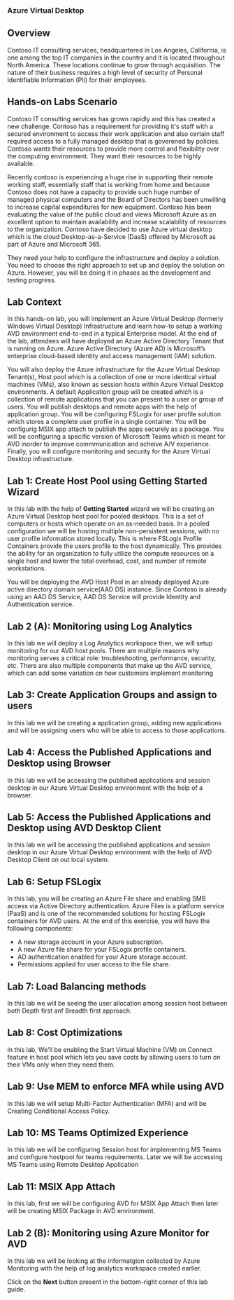 ### **Azure Virtual Desktop**

## **Overview**

Contoso IT consulting services, headquartered in Los Angeles, California, is one among the top IT companies in the country and it is located throughout North America. These locations continue to grow through acquisition. The nature of their business requires a high level of security of Personal Identifiable Information (PII) for their employees.

## **Hands-on Labs Scenario**

Contoso IT consulting services has grown rapidly and this has created a new challenge. Contoso has a requirement for providing it's staff with a secured environment to access their work application and also certain staff required access to a fully managed desktop that is goverened by policies. Contoso wants their resources to provide more control and flexibility over the computing environment. They want their resources to be highly available.

Recently contoso is experiencing a huge rise in supporting their remote working staff, essentially staff that is working from home and because Contoso does not have a capacity to provide such huge number of managed physical computers and the Board of Directors has been unwilling to increase capital expenditures for new equipment. Contoso has been evaluating the value of the public cloud and views Microsoft Azure as an excellent option to maintain availability and increase scalability of resources to the organization. Contoso have decided to use Azure virtual desktop which is the cloud Desktop-as-a-Service (DaaS) offered by Microsoft as part of Azure and Microsoft 365.

They need your help to configure the infrastructure and deploy a solution. You need to choose the right approach to set up and deploy the solution on Azure. However, you will be doing it in phases as the development and testing progress.
 
## **Lab Context**

In this hands-on lab, you will implement an Azure Virtual Desktop (formerly Windows Virtual Desktop) Infrastructure and learn how-to setup a working AVD environment end-to-end in a typical Enterprise model. At the end of the lab, attendees will have deployed an Azure Active Directory Tenant that is running on Azure. Azure Active Directory (Azure AD) is Microsoft’s enterprise cloud-based identity and access management (IAM) solution.

You will also deploy the Azure infrastructure for the Azure Virtual Desktop Tenant(s), Host pool which is  a collection of one or more identical virtual machines (VMs), also known as session hosts within Azure Virtual Desktop environments. A default Application group will be created which is a collection of remote applications that you can present to a user or group of users. You will publish desktops and remote apps with the help of application group. You will be configuring FSLogix for user profile solution which stores a complete user profile in a single container. You will be configurig MSIX app attach to publish the apps securely as a package. You will be configuring a specific version of Microsoft Teams which is meant for AVD inorder to improve commmunication and acheive A/V experience. Finally, you will configure monitoring and security for the Azure Virtual Desktop infrastructure.

## **Lab 1: Create Host Pool using Getting Started Wizard**

In this lab with the help of **Getting Started** wizard we will be creating an Azure Virtual Desktop host pool for pooled desktops. This is a set of computers or hosts which operate on an as-needed basis. In a pooled configuration we will be hosting multiple non-persistent sessions, with no user profile information stored locally. This is where FSLogix Profile Containers provide the users profile to the host dynamically. This provides the ability for an organization to fully utilize the compute resources on a single host and lower the total overhead, cost, and number of remote workstations.

You will be deploying the AVD Host Pool in an already deployed Azure active directory domain service(AAD DS) instance. Since Contoso is already using an AAD DS Service, AAD DS Service will provide Identity and Authentication service.

## **Lab 2 (A): Monitoring using Log Analytics**

In this lab we will deploy a Log Analytics workspace then, we will setup monitoring for our AVD host pools. There are multiple reasons why monitoring serves a critical role: troubleshooting, performance, security, etc. There are also multiple components that make up the AVD service, which can add some variation on how customers implement monitoring
    
## **Lab 3: Create Application Groups and assign to users**
    
In this lab we will be creating a application group, adding new applications and will be assigning users who will be able to access to those applications.
    
## **Lab 4: Access the Published Applications and Desktop using Browser**

In this lab we will be accessing the published applications and session desktop in our Azure Virtual Desktop environment with the help of a browser.
    
## **Lab 5: Access the Published Applications and Desktop using AVD Desktop Client**
    
In this lab we will be accessing the published applications and session desktop in our Azure Virtual Desktop environment with the help of AVD Desktop Client on out local system.
    
## **Lab 6: Setup FSLogix**
 
In this lab, you will be creating an Azure File share and enabling SMB access via Active Directory authentication. Azure Files is a platform service (PaaS) and is one of the recommended solutions for hosting FSLogix containers for AVD users. At the end of this exercise, you will have the following components:

- A new storage account in your Azure subscription.
- A new Azure file share for your FSLogix profile containers.
- AD authentication enabled for your Azure storage account.
- Permissions applied for user access to the file share.
    
## **Lab 7: Load Balancing methods**
    
In this lab we will be seeing the user allocation among session host between both Depth first anf Breadth first approach.

## **Lab 8: Cost Optimizations**

In this lab, We'll be enabling the Start Virtual Machine (VM) on Connect feature in host pool which lets you save costs by allowing users to turn on their VMs only when they need them.

## **Lab 9: Use MEM to enforce MFA while using AVD**

In this lab we will setup Multi-Factor Authentication (MFA) and will be Creating Conditional Access Policy.

## **Lab 10: MS Teams Optimized Experience**

In this lab we will be configuring Session host for implementing MS Teams and configure hostpool for teams requirements. Later we will be accessing MS Teams using Remote Desktop Application

## **Lab 11: MSIX App Attach**

In this lab, first we will be configuring AVD for MSIX App Attach then later will be creating MSIX Package in AVD environment.

## **Lab 2 (B): Monitoring using Azure Monitor for AVD**

In this lab we will be looking at the informatgion collected by Azure Monitoring with the help of log analytics workspace created earlier.

Click on the **Next** button present in the bottom-right corner of this lab guide.
